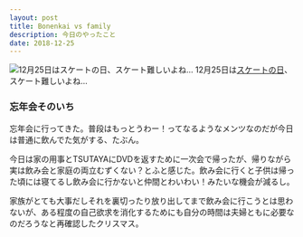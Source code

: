 ```yaml
---
layout: post
title: Bonenkai vs family
description: 今日のやったこと
date: 2018-12-25
---
```


![12月25日は[スケートの日](http://www.nnh.to/12/25.html)、スケート難しいよね…](https://cdn-images-1.medium.com/max/800/1*rPKzj-FBzyW4YryqHVFkMA.png)
12月25日は[スケートの日](http://www.nnh.to/12/25.html)、スケート難しいよね…

### 忘年会そのいち

忘年会に行ってきた。普段はもっとうわー！ってなるようなメンツなのだが今日は普通に飲んでた気がする、たぶん。

今日は家の用事とTSUTAYAにDVDを返すために一次会で帰ったが、帰りながら実は飲み会と家庭の両立むずくない？とふと感じた。飲み会に行くと子供は帰った頃には寝てるし飲み会に行かないと仲間とわいわい！みたいな機会が減るし。

家族がとても大事だしそれを裏切ったり放り出してまで飲み会に行こうとは思わないが、ある程度の自己欲求を消化するためにも自分の時間は夫婦ともに必要なのだろうなと再確認したクリスマス。
